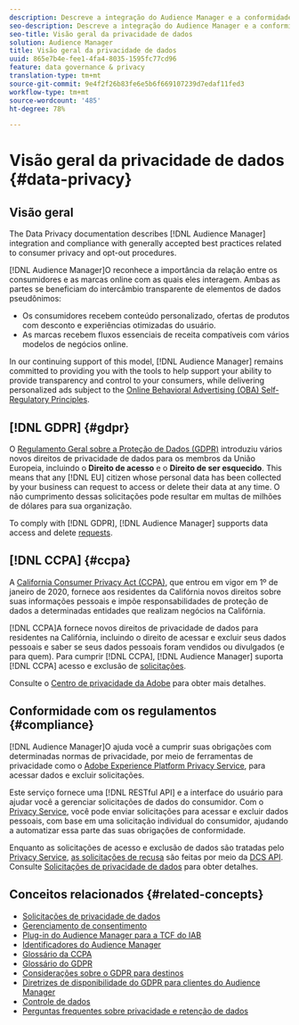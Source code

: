 ```yaml
---
description: Descreve a integração do Audience Manager e a conformidade com as práticas recomendadas geralmente aceitas relacionadas à privacidade do consumidor e aos procedimentos de recusa.
seo-description: Descreve a integração do Audience Manager e a conformidade com as práticas recomendadas geralmente aceitas relacionadas à privacidade do consumidor e aos procedimentos de recusa.
seo-title: Visão geral da privacidade de dados
solution: Audience Manager
title: Visão geral da privacidade de dados
uuid: 865e7b4e-fee1-4fa4-8035-1595fc77cd96
feature: data governance & privacy
translation-type: tm+mt
source-git-commit: 9e4f2f26b83fe6e5b6f669107239d7edaf11fed3
workflow-type: tm+mt
source-wordcount: '485'
ht-degree: 78%

---
```



# Visão geral da privacidade de dados {#data-privacy}

## Visão geral

The Data Privacy documentation describes [!DNL Audience Manager] integration and compliance with generally accepted best practices related to consumer privacy and opt-out procedures.

[!DNL Audience Manager]O reconhece a importância da relação entre os consumidores e as marcas online com as quais eles interagem. Ambas as partes se beneficiam do intercâmbio transparente de elementos de dados pseudônimos:

* Os consumidores recebem conteúdo personalizado, ofertas de produtos com desconto e experiências otimizadas do usuário.
* As marcas recebem fluxos essenciais de receita compatíveis com vários modelos de negócios online.

In our continuing support of this model, [!DNL Audience Manager] remains committed to providing you with the tools to help support your ability to provide  transparency and control to your consumers, while delivering personalized ads subject to the [Online Behavioral Advertising (OBA) Self-Regulatory Principles](https://www.iab.com/news/self-regulatory-principles-for-online-behavioral-advertising/).

## [!DNL GDPR] {#gdpr}

O [Regulamento Geral sobre a Proteção de Dados (GDPR)](https://eugdpr.org/) introduziu vários novos direitos de privacidade de dados para os membros da União Europeia, incluindo o **Direito de acesso** e o **Direito de ser esquecido**. This means that any [!DNL EU] citizen whose personal data has been collected by your business can request to access or delete their data at any time. O não cumprimento dessas solicitações pode resultar em multas de milhões de dólares para sua organização.

To comply with [!DNL GDPR], [!DNL Audience Manager] supports data access and delete [requests](data-privacy-requests.md).

## [!DNL CCPA] {#ccpa}

A [California Consumer Privacy Act (CCPA)](https://www.caprivacy.org/about), que entrou em vigor em 1º de janeiro de 2020, fornece aos residentes da Califórnia novos direitos sobre suas informações pessoais e impõe responsabilidades de proteção de dados a determinadas entidades que realizam negócios na Califórnia.

[!DNL CCPA]A fornece novos direitos de privacidade de dados para residentes na Califórnia, incluindo o direito de acessar e excluir seus dados pessoais e saber se seus dados pessoais foram vendidos ou divulgados (e para quem). Para cumprir [!DNL CCPA], [!DNL Audience Manager] suporta [!DNL CCPA] acesso e exclusão de [solicitações](data-privacy-requests.md).

Consulte o [Centro de privacidade da Adobe](https://www.adobe.com/br/privacy/opt-out.html) para obter mais detalhes.

## Conformidade com os regulamentos {#compliance}

[!DNL Audience Manager]O ajuda você a cumprir suas obrigações com determinadas normas de privacidade, por meio de ferramentas de privacidade como o [Adobe Experience Platform Privacy Service](https://docs.adobe.com/content/help/pt-BR/experience-platform/privacy/home.html), para acessar dados e excluir solicitações.

Este serviço fornece uma [!DNL RESTful API] e a interface do usuário para ajudar você a gerenciar solicitações de dados do consumidor. Com o [Privacy Service](https://docs.adobe.com/content/help/pt-BR/experience-platform/privacy/home.html), você pode enviar solicitações para acessar e excluir dados pessoais, com base em uma solicitação individual do consumidor, ajudando a automatizar essa parte das suas obrigações de conformidade.

Enquanto as solicitações de acesso e exclusão de dados são tratadas pelo [Privacy Service](https://docs.adobe.com/content/help/pt-BR/experience-platform/privacy/home.html), [as solicitações de recusa](data-privacy-requests.md#opt-out-requests) são feitas por meio da [DCS API](../../api/dcs-intro/dcs-api-reference/dcs-api-reference-overview.md). Consulte [Solicitações de privacidade de dados](data-privacy-requests.md) para obter detalhes.

## Conceitos relacionados {#related-concepts}

* [Solicitações de privacidade de dados](data-privacy-requests.md)
* [Gerenciamento de consentimento](data-privacy-consent.md)
* [Plug-in do Audience Manager para a TCF do IAB](aam-iab-plugin.md)
* [Identificadores do Audience Manager](data-privacy-ids.md)
* [Glossário da CCPA](aam-ccpa-glossary.md)
* [Glossário do GDPR](aam-gdpr-glossary.md)
* [Considerações sobre o GDPR para destinos](aam-gdpr-partners.md)
* [Diretrizes de disponibilidade do GDPR para clientes do Audience Manager](aam-gdpr-readiness.md)
* [Controle de dados](data-governance.md)
* [Perguntas frequentes sobre privacidade e retenção de dados](../../faq/faq-privacy.md)